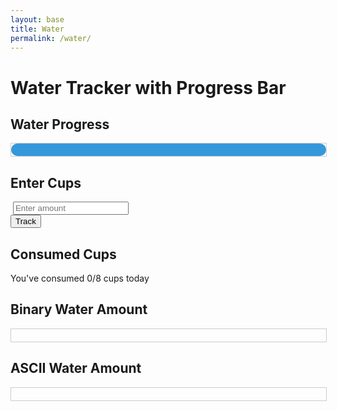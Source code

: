 ```yaml
---
layout: base
title: Water 
permalink: /water/
---
```

<html lang="en">
<head>
  <meta charset="UTF-8">
  <title>Water Tracker with Progress Bar</title>
  <style>
    .progress-bar {
      width: 100%;
      height: 20px;
      border: 1px solid #ccc;
      margin-bottom: 10px;
      font-family: 'Courier New', monospace;
      line-height: 20px;
    }
    .water-bar {
      width: 100%;
      height: 100%;
      border-radius: 10px;
      background-color: #3498db; /* Water color */
      position: relative;
      overflow: hidden;
    }
    .water-level {
      width: 0;
      height: 100%;
      background-color: #aed6f1; /* Lighter water color */
      position: absolute;
      top: 0;
      left: 0;
    }
     .binary-bar, .ascii-bar {
      width: 100%;
      height: 20px;
      border: 1px solid #ccc;
      margin-bottom: 10px;
      font-family: 'Courier New', monospace;
      line-height: 20px;
      overflow: hidden;
    }
  </style>
  <h1>Water Tracker with Progress Bar</h1>

  <div class="container">
    <div class="box">
      <h2>Water Progress</h2>
      <div class="progress-bar" id="waterProgress">
        <div class="water-bar">
          <div class="water-level" id="waterLevel"></div>
        </div>
      </div>
    </div>
    <div class="box">
      <h2>Enter Cups</h2>
      <div class="input-section">
        <img src=>
        <input type="number" id="waterIntake" placeholder="Enter amount">
      </div>
      <button onclick="trackWater()">Track</button>
    </div>
    <div class="box">
      <h2>Consumed Cups</h2>
      <div class="counter-box">
        <div class="counter">
          <p>You've consumed <span id="cupsToday">0</span>/8 cups today</p>
        </div>
      </div>
    </div>
  </div>

  <h2>Binary Water Amount</h2>
  <div class="binary-bar" id="binaryWater"></div>

  <!-- ASCII Progress Bar -->
  <h2>ASCII Water Amount</h2>
  <div class="ascii-bar" id="asciiWater"></div>

  <script src="https://cdn.jsdelivr.net/npm/canvas-confetti@1.0.1"></script>
  <script>
    let totalCups = 0;
    function updateCounter() {
      const counterDisplay = document.getElementById('cupsToday');
      counterDisplay.textContent = totalCups;
      if (totalCups > 8) {
        triggerConfetti();
        totalCups = 8; // Limit the total cups to 8
      }
      // Update Binary and ASCII Progress Bars
      updateBinaryProgressBar();
      updateAsciiProgressBar();
    }
    // Function to convert a number to binary
    function toBinary(number) {
      return Number(number).toString(2);
    }
    function updateBinaryProgressBar() {
      const waterBinaryElement = document.getElementById('binaryWater');
      const waterBinary = toBinary(totalCups);
      waterBinaryElement.textContent = waterBinary;
    }
    function updateAsciiProgressBar() {
      const waterAsciiElement = document.getElementById('asciiWater');
      const waterAscii = '='.repeat(totalCups) + '>'.repeat(8 - totalCups);
      waterAsciiElement.textContent = waterAscii;
    }
    function trackWater() {
      const cupsInput = document.getElementById('waterIntake').value;
      const parsedCups = parseFloat(cupsInput);
      if (!isNaN(parsedCups) && parsedCups > 0) {
        totalCups += parsedCups;
        updateCounter();
        // Update the water progress bar
        const waterPercentage = (totalCups / 8) * 100; // Assuming 8 cups as the maximum limit
        const waterLevelElement = document.getElementById('waterLevel');
        waterLevelElement.style.width = waterPercentage + '%';
      } else {
        alert('Please enter a valid amount of water in cups.');
      }
       function triggerConfetti() {
      confetti({
        particleCount: 100,
        spread: 70,
        origin: { y: 0.6 }
      });
    }

  </script>
</html>


